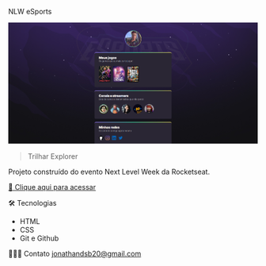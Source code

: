NLW eSports 

![preview](preview.png)
> Trilhar Explorer

Projeto construído do evento Next Level Week da Rocketseat.


[🔗 Clique aqui para acessar](https://jonathandesb.github.io/-nlw-esports-explorer/")

🛠️ Tecnologias
- HTML
- CSS
- Git e Github

🧙🏾‍♂️ Contato
jonathandsb20@gmail.com

